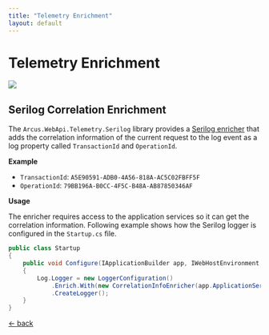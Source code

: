 ```yaml
---
title: "Telemetry Enrichment"
layout: default
---
```


# Telemetry Enrichment

![](https://img.shields.io/badge/Available%20starting-v0.4-green?link=https://github.com/arcus-azure/arcus.webapi/releases/tag/v0.4.0)

## Serilog Correlation Enrichment

The `Arcus.WebApi.Telemetry.Serilog` library provides a [Serilog enricher](https://github.com/serilog/serilog/wiki/Enrichment) 
that adds the correlation information of the current request to the log event as a log property called `TransactionId` and `OperationId`.

**Example**

- `TransactionId`: `A5E90591-ADB0-4A56-818A-AC5C02FBFF5F`
- `OperationId`: `79BB196A-B0CC-4F5C-B48A-AB87850346AF`

**Usage**

The enricher requires access to the application services so it can get the correlation information.
Following example shows how the Serilog logger is configured in the `Startup.cs` file.

```csharp
public class Startup
{
    public void Configure(IApplicationBuilder app, IWebHostEnvironment env)
    {
        Log.Logger = new LoggerConfiguration()
            .Enrich.With(new CorrelationInfoEnricher(app.ApplicationServices))
            .CreateLogger();
    }
}
```

[&larr; back](/)